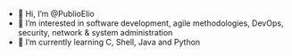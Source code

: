- 👋 Hi, I’m @PublioElio
- 👀 I’m interested in software development, agile methodologies, DevOps, security, network & system administration
- 🌱 I’m currently learning C, Shell, Java and Python
